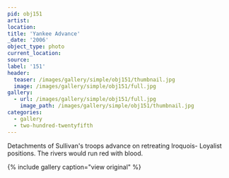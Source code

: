 ```yaml
---
pid: obj151
artist:
location:
title: 'Yankee Advance'
_date: '2006'
object_type: photo
current_location:
source:
label: '151'
header:
  teaser: /images/gallery/simple/obj151/thumbnail.jpg
  image: /images/gallery/simple/obj151/full.jpg
gallery:
  - url: /images/gallery/simple/obj151/full.jpg
    image_path: /images/gallery/simple/obj151/thumbnail.jpg
categories:
  - gallery
  - two-hundred-twentyfifth
---
```

Detachments of Sullivan's troops advance on retreating Iroquois- Loyalist positions. The rivers would run red with blood.

{% include gallery caption="view original" %}
